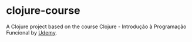 # clojure-course

A Clojure project based on the course Clojure - Introdução à Programação Funcional by [Udemy](https://www.udemy.com/course/clojure-introducao-a-programacao-funcional/).
